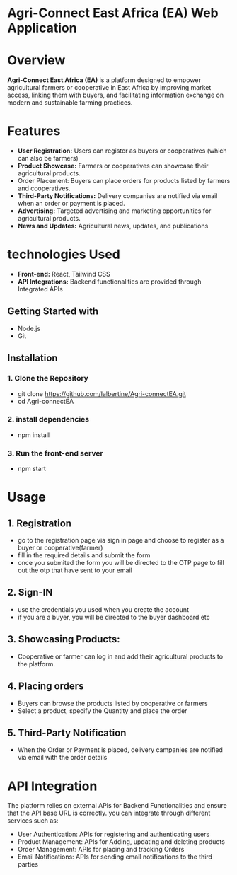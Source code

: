 # Agri-Connect East Africa (EA) Web Application

# Overview

**Agri-Connect East Africa (EA)** is a platform designed to empower agricultural farmers or cooperative 
in East Africa by improving market access, linking them with buyers, and 
facilitating information exchange on modern and sustainable farming practices.

# Features
 - **User Registration:** Users can register as buyers or cooperatives (which can also be farmers)
 - **Product Showcase:** Farmers or cooperatives can showcase their agricultural products.
 - Order Placement: Buyers can place orders for products listed by farmers and cooperatives.
 - **Third-Party Notifications:** Delivery companies are notified via email when an order or payment is placed.
 - **Advertising:** Targeted advertising and marketing opportunities for agricultural products.
 - **News and Updates:** Agricultural news, updates, and publications

# technologies Used

- **Front-end:** React, Tailwind CSS
- **API Integrations:** Backend functionalities are provided through Integrated APIs

## Getting Started with

- Node.js
- Git

## Installation
 ### 1. Clone the Repository
  - git clone https://github.com/Ialbertine/Agri-connectEA.git
  - cd Agri-connectEA
  ### 2. install dependencies
  - npm install
  ### 3. Run the front-end server
  - npm start

# Usage

 ## 1. Registration
  - go to the registration page via sign in page and choose to register as a buyer or cooperative(farmer)
  - fill in the required details and submit the form 
  - once you submited the form you will be directed to the OTP page to fill out the otp that have sent to your email

## 2. Sign-IN
  - use the credentials you used when you create the account
  - if you are a buyer, you will be directed to the buyer dashboard etc

## 3. Showcasing Products:
  - Cooperative or farmer can log in and add their agricultural products to the platform.

## 4. Placing orders
  - Buyers can browse the products listed by cooperative or farmers
  - Select a product, specify the Quantity and place the order

## 5. Third-Party Notification
  - When the Order or Payment is placed, delivery campanies are notified via email with the order details

# API Integration

The platform relies on external APIs for Backend Functionalities and ensure that the API base URL is correctly. you can integrate through different services such as:
  
  - User Authentication: APIs for registering and authenticating users
  - Product Management: APIs for Adding, updating and deleting products
  - Order Management: APIs for placing and tracking Orders
  - Email Notifications: APIs for sending email notifications to the third parties

